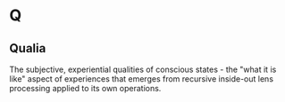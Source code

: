 # Q

## Qualia

The subjective, experiential qualities of conscious states - the "what it is like" aspect of experiences that emerges from recursive inside-out lens processing applied to its own operations.
